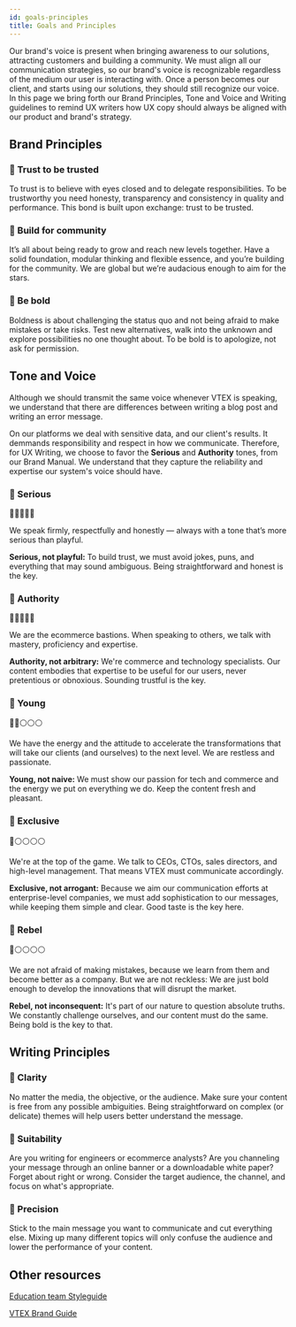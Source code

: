 ```yaml
---
id: goals-principles
title: Goals and Principles
---
```


Our brand's voice is present when bringing awareness to our solutions, attracting customers and building a community. We must align all our communication strategies, so our brand's voice is recognizable regardless of the medium our user is interacting with. Once a person becomes our client, and starts using our solutions, they should still recognize our voice. In this page we bring forth our Brand Principles, Tone and Voice and Writing guidelines to remind UX writers how UX copy should always be aligned with our product and brand's strategy. 


## Brand Principles

### 🎯 Trust to be trusted

To trust is to believe with eyes closed and to delegate responsibilities. To be trustworthy you need honesty, transparency and consistency in quality and performance. This bond is built upon exchange: trust to be trusted.

### 🎯 Build for community

It’s all about being ready to grow and reach new levels together. Have a solid foundation, modular thinking and flexible essence, and you’re building for the community. We are global but we’re audacious enough to aim for the stars.

### 🎯 Be bold

Boldness is about challenging the status quo and not being afraid to make mistakes or take risks. Test new alternatives, walk into the unknown and explore possibilities no one thought about. To be bold is to apologize, not ask for permission.



## Tone and Voice


Although we should transmit the same voice whenever VTEX is speaking, we understand that there are differences between writing a blog post and writing an error message. 

On our platforms we deal with sensitive data, and our client's results. It demmands responsibility and respect in how we communicate. Therefore, for UX Writing, we choose to favor the **Serious** and **Authority** tones, from our Brand Manual. We understand that they capture the reliability and expertise our system's voice should have. 


### 📣 Serious
🔴🔴🔴🔴🔴

We speak firmly, respectfully and honestly — always with a tone that’s more serious than playful.

**Serious, not playful:** To build trust, we must avoid jokes, puns, and everything that may sound ambiguous. Being straightforward and honest is the key.


### 📣 Authority
🔴🔴🔴🔴🔴

We are the ecommerce bastions. When speaking to others, we talk with mastery, proficiency and expertise.

**Authority, not arbitrary:** We're commerce and technology specialists. Our content embodies that expertise to be useful for our users, never pretentious or obnoxious. Sounding trustful is the key.


### 📣 Young
🔴🔴⚪⚪⚪

We have the energy and the attitude to accelerate the transformations that will take our clients (and ourselves) to the next level. We are restless and passionate.

**Young, not naive:** We must show our passion for tech and commerce and the energy we put on everything we do. Keep the content fresh and pleasant.


### 📣 Exclusive 
🔴⚪⚪⚪⚪

We're at the top of the game. We talk to CEOs, CTOs, sales directors, and high-level management. That means VTEX must communicate accordingly.

**Exclusive, not arrogant:** Because we aim our communication efforts at enterprise-level companies, we must add sophistication to our messages, while keeping them simple and clear. Good taste is the key here.


### 📣 Rebel
🔴⚪⚪⚪⚪

We are not afraid of making mistakes, because we learn from them and become better as a company. But we are not reckless: We are just bold enough to develop the innovations that will disrupt the market.

**Rebel, not inconsequent:** It's part of our nature to question absolute truths. We constantly challenge ourselves, and our content must do the same. Being bold is the key to that.



## Writing Principles

### 📝 Clarity

No matter the media, the objective, or the audience. Make sure your content is free from any possible ambiguities. Being straightforward on complex (or delicate) themes will help users better understand the message.

### 📝 Suitability

Are you writing for engineers or ecommerce analysts? Are you channeling your message through an online banner or a downloadable white paper? Forget about right or wrong. Consider the target audience, the channel, and focus on what's appropriate.

### 📝 Precision

Stick to the main message you want to communicate and cut everything else. Mixing up many different topics will only confuse the audience and lower the performance of your content.


## Other resources

[Education team Styleguide](https://www.notion.so/Technical-Writing-Guidelines-a65f395263ea4d6d93e6c3c2bb7afd21)  

[VTEX Brand Guide](http://brand.vtex.com/brand/)


